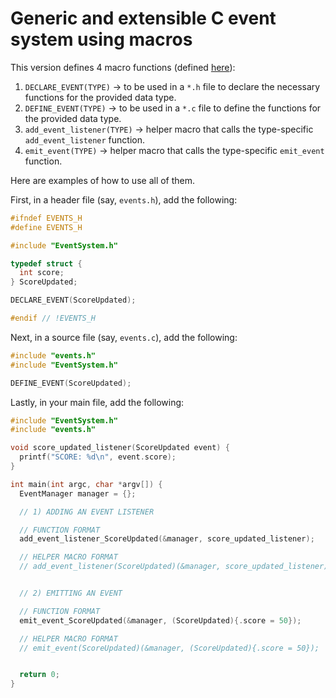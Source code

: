 # Generic and extensible C event system using macros

This version defines 4 macro functions (defined [here](./EventSystem.h)):

1. `DECLARE_EVENT(TYPE)` -> to be used in a `*.h` file to declare the necessary functions for the provided data type.
2. `DEFINE_EVENT(TYPE)` -> to be used in a `*.c` file to define the functions for the provided data type.
3. `add_event_listener(TYPE)` -> helper macro that calls the type-specific `add_event_listener` function.
4. `emit_event(TYPE)` -> helper macro that calls the type-specific `emit_event` function.

Here are examples of how to use all of them.

First, in a header file (say, `events.h`), add the following:

```c
#ifndef EVENTS_H
#define EVENTS_H

#include "EventSystem.h"

typedef struct {
  int score;
} ScoreUpdated;

DECLARE_EVENT(ScoreUpdated);

#endif // !EVENTS_H
```

Next, in a source file (say, `events.c`), add the following:

```c
#include "events.h"
#include "EventSystem.h"

DEFINE_EVENT(ScoreUpdated);
```

Lastly, in your main file, add the following:

```c
#include "EventSystem.h"
#include "events.h"

void score_updated_listener(ScoreUpdated event) {
  printf("SCORE: %d\n", event.score);
}

int main(int argc, char *argv[]) {
  EventManager manager = {};

  // 1) ADDING AN EVENT LISTENER

  // FUNCTION FORMAT
  add_event_listener_ScoreUpdated(&manager, score_updated_listener);

  // HELPER MACRO FORMAT
  // add_event_listener(ScoreUpdated)(&manager, score_updated_listener);


  // 2) EMITTING AN EVENT

  // FUNCTION FORMAT
  emit_event_ScoreUpdated(&manager, (ScoreUpdated){.score = 50});

  // HELPER MACRO FORMAT
  // emit_event(ScoreUpdated)(&manager, (ScoreUpdated){.score = 50});


  return 0;
}
```
